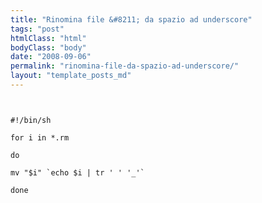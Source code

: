```yaml
---
title: "Rinomina file &#8211; da spazio ad underscore"
tags: "post"
htmlClass: "html"
bodyClass: "body"
date: "2008-09-06"
permalink: "rinomina-file-da-spazio-ad-underscore/"
layout: "template_posts_md"
---
```

<p><code><br />
#!/bin/sh<br />
for i in *.rm<br />
do<br />
mv "$i" `echo $i | tr ' ' '_'`<br />
done<br />
</code></p>
